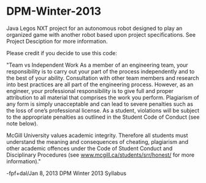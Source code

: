 DPM-Winter-2013
======================

Java Legos NXT project for an autonomous robot designed to play an organized game with another robot based upon project specifications.
See Project Desciption for more information. 



Please credit if you decide to use this code: 

"Team vs Independent Work
As a member of an engineering team, your responsibility is to carry out your part of the process independently and to the best of your ability. Consultation with other team members and research into best practices are all part of the engineering process. However, as an engineer, your professional responsibility is to give full and proper attribution to all material that comprises the work you perform. Plagiarism of any form is simply unacceptable and can lead to severe penalties such as the loss of one’s professional license. As a student, violations will be subject to the appropriate penalties as outlined in the Student Code of Conduct (see note below).

McGill University values academic integrity. Therefore all students must understand the meaning and consequences of cheating, plagiarism and other academic offences under the Code of Student Conduct and Disciplinary Procedures (see www.mcgill.ca/students/srr/honest/ for more information)."

-fpf+dal/Jan 8, 2013
DPM Winter 2013 Syllabus 
